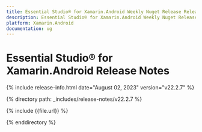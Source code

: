 ```yaml
---
title: Essential Studio® for Xamarin.Android Weekly Nuget Release Release Notes  
description: Essential Studio® for Xamarin.Android Weekly Nuget Release Release Notes  
platform: Xamarin.Android
documentation: ug
---
```


# Essential Studio® for Xamarin.Android  Release Notes  

{% include release-info.html date="August 02, 2023"  version="v22.2.7" %} 

{% directory path: _includes/release-notes/v22.2.7 %}

{% include {{file.url}} %}

{% enddirectory %}